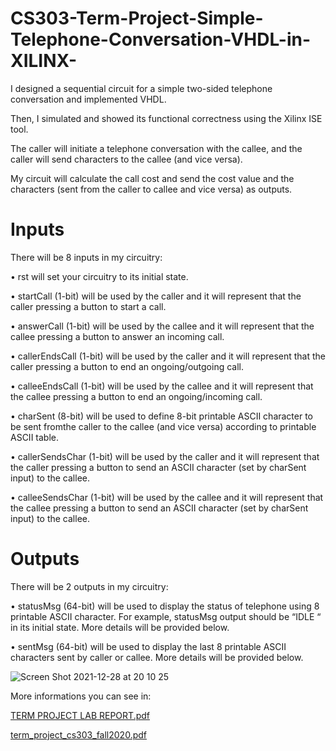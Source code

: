 # CS303-Term-Project-Simple-Telephone-Conversation-VHDL-in-XILINX-

I designed a sequential circuit for a simple two-sided telephone conversation and implemented VHDL. 

Then, I simulated and showed its functional correctness using the Xilinx ISE tool. 

The caller will initiate a telephone conversation with the callee, and the caller will send characters to the callee (and vice versa). 

My circuit will calculate the call cost and send the cost value and the characters (sent from the caller to callee and vice versa) as outputs. 

   # Inputs # 
There will be 8 inputs in my circuitry:

 •  rst will set your circuitry to its initial state.
 
 •  startCall (1-bit) will be used by the caller and it will represent that the caller pressing a button to start a call.
 
 •  answerCall (1-bit) will be used by the callee and it will represent that the callee pressing a button to answer an incoming call.
 
 •  callerEndsCall (1-bit) will be used by the caller and it will represent that the caller pressing a button to end an ongoing/outgoing call.
 
 •  calleeEndsCall (1-bit) will be used by the callee and it will represent that the callee pressing a button to end an ongoing/incoming call.
 
 •  charSent (8-bit) will be used to define 8-bit printable ASCII character to be sent fromthe caller to the callee (and vice versa) according to printable ASCII table.
 
 •  callerSendsChar (1-bit) will be used by the caller and it will represent that the caller pressing a button to send an ASCII character (set by charSent input) to the callee.
 
 •  calleeSendsChar (1-bit) will be used by the callee and it will represent that the callee pressing a button to send an ASCII character (set by charSent input) to the callee.

# Outputs #

There will be 2 outputs in my circuitry:

  • statusMsg (64-bit) will be used to display the status of telephone using 8 printable ASCII character. For example, statusMsg output should be “IDLE “ in its initial state. More details will be provided below.

  • sentMsg (64-bit) will be used to display the last 8 printable ASCII characters sent by caller or callee. More details will be provided below.
  
  ![Screen Shot 2021-12-28 at 20 10 25](https://user-images.githubusercontent.com/58208924/147590296-5f9189ae-8c26-432a-9d11-e813767f7c20.png)

More informations you can see in: 

[TERM PROJECT LAB REPORT.pdf](https://github.com/ahmetmihca/CS303-Term-Project-Simple-Telephone-Conversation-VHDL-in-XILINX-/files/7785724/TERM.PROJECT.LAB.REPORT.pdf)

[term_project_cs303_fall2020.pdf](https://github.com/ahmetmihca/CS303-Term-Project-Simple-Telephone-Conversation-VHDL-in-XILINX-/files/7785727/term_project_cs303_fall2020.pdf)

  

